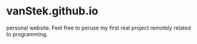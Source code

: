 # vanStek.github.io
personal website.
Feel free to peruse my first real project remotely related to programming.
